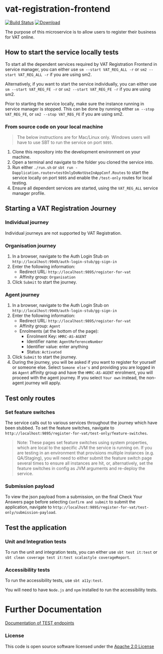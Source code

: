 # vat-registration-frontend

[![Build Status](https://travis-ci.org/hmrc/vat-registration-frontend.svg)](https://travis-ci.org/hmrc/vat-registration-frontend) [ ![Download](https://api.bintray.com/packages/hmrc/releases/vat-registration-frontend/images/download.svg) ](https://bintray.com/hmrc/releases/vat-registration-frontend/_latestVersion)

The purpose of this microservice is to allow users to register their business for VAT online.

## How to start the service locally tests
To start all the dependent services required by VAT Registration Frontend in service manager, you can either use `sm --start VAT_REG_ALL -r` or `sm2 --start VAT_REG_ALL -r` if you are using sm2.

Alternatively, if you want to start the service individually, you can either use `sm --start VAT_REG_FE -r` or  `sm2 --start VAT_REG_FE -r` if you are using sm2.

Prior to starting the service locally, make sure the instance running in service manager is stopped. This can be done by running either `sm --stop VAT_REG_FE`, or `sm2 --stop VAT_REG_FE` if you are using sm2.

### From source code on your local machine
> The below instructions are for Mac/Linux only. Windows users will have to use SBT to run the service on port `9895`.
1. Clone this repository into the development environment on your machine.
2. Open a terminal and navigate to the folder you cloned the service into.
3. Run either `./run.sh` or `sbt run -Dapplication.router=testOnlyDoNotUseInAppConf.Routes` to start the service locally on port `9895` and enable the `/test-only` routes for local testing.
4. Ensure all dependent services are started, using the `VAT_REG_ALL` service manager profile.

## Starting a VAT Registration Journey

### Individual journey
Individual journeys are not supported by VAT Registration.

### Organisation journey
1. In a browser, navigate to the Auth Login Stub on `http://localhost:9949/auth-login-stub/gg-sign-in`
2. Enter the following information:
    - Redirect URL: `http://localhost:9895/register-for-vat`
    - Affinity group: `Organisation`
3. Click `Submit` to start the journey.

### Agent journey
1. In a browser, navigate to the Auth Login Stub on `http://localhost:9949/auth-login-stub/gg-sign-in`
2. Enter the following information:
    - Redirect URL: `http://localhost:9895/register-for-vat`
    - Affinity group: `Agent`
    - Enrolments (at the bottom of the page):
        - Enrolment Key: `HMRC-AS-AGENT`
        - Identifier name: `AgentReferenceNumber`
        - Identifier value: enter anything
        - Status: `Activated`
3. Click `Submit` to start the journey.
4. During the journey, you will be asked if you want to register for yourself or someone else. Select `Somone else's`
   and providing you are logged in as `Agent` affinity group and have the `HMRC-AS-AGENT` enrolment, you will proceed
   with the agent journey. If you select `Your own` instead, the non-agent journey will apply.

## Test only routes

### Set feature switches
The service calls out to various services throughout the journey which have been stubbed. To set the feature switches, navigate to `http://localhost:9895/register-for-vat/test-only/feature-switches`.

> Note: These pages set feature switches using system properties, which are local to the specific JVM the service is running on.
> If you are testing in an environment that provisions multiple instances (e.g. QA/Staging), you will need to either submit the feature switch page
> several times to ensure all instances are hit, or, alternatively, set the feature switches in config as JVM arguments and
> re-deploy the service.

### Submission payload
To view the json payload from a submission, on the final Check Your Answers page before selecting `Confirm and submit` to submit the application, navigate to ```http://localhost:9895/register-for-vat/test-only/submission-payload```.

## Test the application

### Unit and Integration tests
To run the unit and integration tests, you can either use ```sbt test it:test``` or ```sbt clean coverage test it:test scalastyle coverageReport```.

### Accessibility tests
To run the accessibility tests, use ```sbt a11y:test```. 

You will need to have `Node.js` and `npm` installed to run the accessibility tests. 

# Further Documentation
[Documentation of TEST endpoints](test-endpoints.md)

### License
This code is open source software licensed under the [Apache 2.0 License]("http://www.apache.org/licenses/LICENSE-2.0.html")